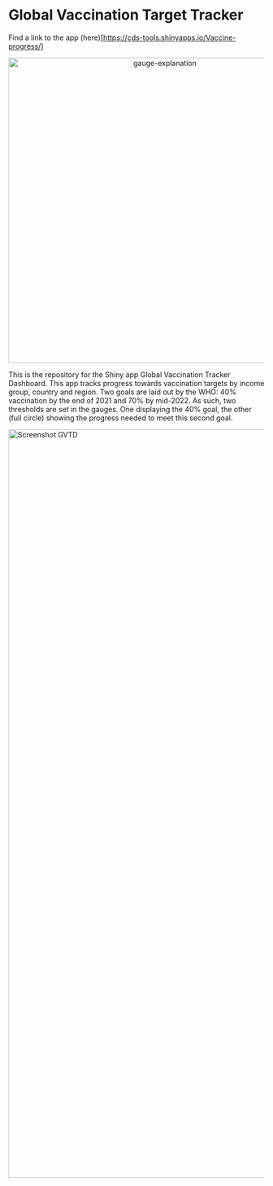 # Global Vaccination Target Tracker

Find a link to the app (here)[https://cds-tools.shinyapps.io/Vaccine-progress/]

<center>
<img width="600" alt="gauge-explanation" src="https://user-images.githubusercontent.com/74201925/147163413-f4eb3734-0ff1-4b1e-ab72-6ff7dba572ce.png">
</center>

This is the repository for the Shiny app Global Vaccination Tracker Dashboard. This app tracks progress towards vaccination targets by income group, country and region. Two goals are laid out by the WHO: 40% vaccination by the end of 2021 and 70% by mid-2022. As such, two thresholds are set in the gauges. One displaying the 40% goal, the other (full circle) showing the progress needed to meet this second goal. 

<img width="1470" alt="Screenshot GVTD " src="https://user-images.githubusercontent.com/74201925/147163089-7043db86-53bc-4895-94ce-26256dab6a30.png">

